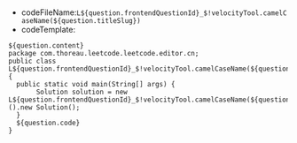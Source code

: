 #
* codeFileName:`L${question.frontendQuestionId}_$!velocityTool.camelCaseName(${question.titleSlug})`
* codeTemplate:
```
${question.content}
package com.thoreau.leetcode.leetcode.editor.cn;
public class L${question.frontendQuestionId}_$!velocityTool.camelCaseName(${question.titleSlug}){
  public static void main(String[] args) {
       Solution solution = new L${question.frontendQuestionId}_$!velocityTool.camelCaseName(${question.titleSlug})().new Solution();
  }
  ${question.code}
}
```